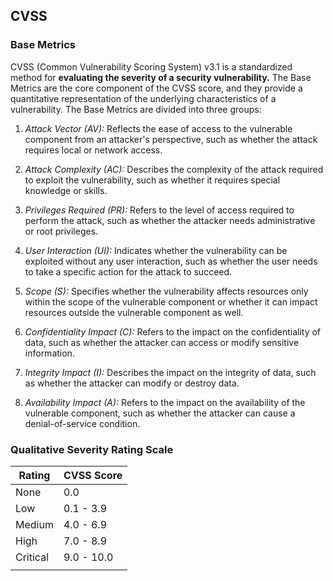 ## CVSS 

### Base Metrics
CVSS (Common Vulnerability Scoring System) v3.1 is a standardized method for **evaluating the severity of a security vulnerability.** The Base Metrics are the core component of the CVSS score, and they provide a quantitative representation of the underlying characteristics of a vulnerability. The Base Metrics are divided into three groups:

1.  _Attack Vector (AV):_ Reflects the ease of access to the vulnerable component from an attacker's perspective, such as whether the attack requires local or network access.
    
2.  _Attack Complexity (AC):_ Describes the complexity of the attack required to exploit the vulnerability, such as whether it requires special knowledge or skills.
    
3. _Privileges Required (PR):_ Refers to the level of access required to perform the attack, such as whether the attacker needs administrative or root privileges.
    
4.  _User Interaction (UI):_ Indicates whether the vulnerability can be exploited without any user interaction, such as whether the user needs to take a specific action for the attack to succeed.
    
5.  _Scope (S):_ Specifies whether the vulnerability affects resources only within the scope of the vulnerable component or whether it can impact resources outside the vulnerable component as well.
    
6.  _Confidentiality Impact (C):_ Refers to the impact on the confidentiality of data, such as whether the attacker can access or modify sensitive information.
    
7.  _Integrity Impact (I):_ Describes the impact on the integrity of data, such as whether the attacker can modify or destroy data.
    
8.  _Availability Impact (A):_ Refers to the impact on the availability of the vulnerable component, such as whether the attacker can cause a denial-of-service condition.

### Qualitative Severity Rating Scale

| Rating   | CVSS Score |
| -------- | ---------- |
| None     | 0.0        |
| Low      | 0.1 - 3.9  |
| Medium   | 4.0 - 6.9  |
| High     | 7.0 - 8.9  |
| Critical | 9.0 - 10.0 |
|          |            |